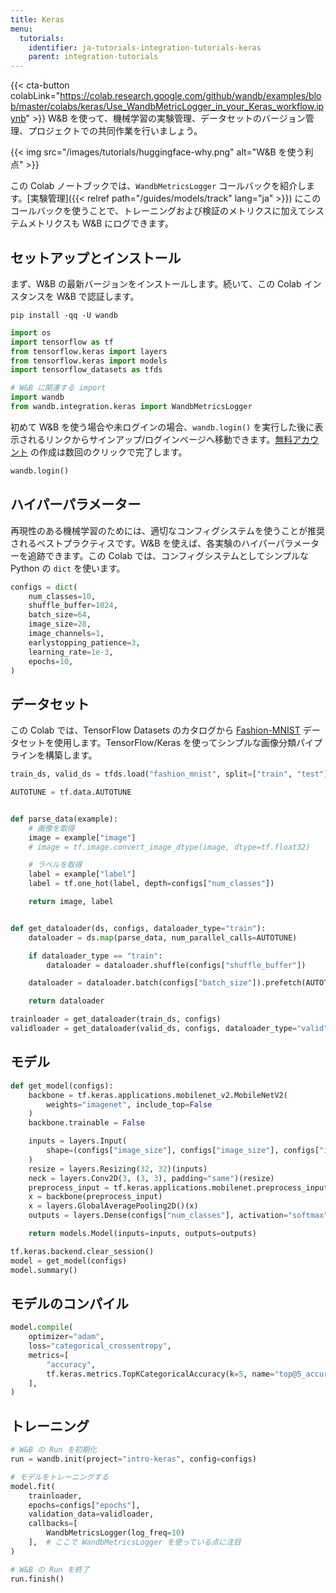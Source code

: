 ```yaml
---
title: Keras
menu:
  tutorials:
    identifier: ja-tutorials-integration-tutorials-keras
    parent: integration-tutorials
---
```


{{< cta-button colabLink="https://colab.research.google.com/github/wandb/examples/blob/master/colabs/keras/Use_WandbMetricLogger_in_your_Keras_workflow.ipynb" >}}
W&B を使って、機械学習の実験管理、データセットのバージョン管理、プロジェクトでの共同作業を行いましょう。

{{< img src="/images/tutorials/huggingface-why.png" alt="W&B を使う利点" >}}

この Colab ノートブックでは、`WandbMetricsLogger` コールバックを紹介します。[実験管理]({{< relref path="/guides/models/track" lang="ja" >}}) にこのコールバックを使うことで、トレーニングおよび検証のメトリクスに加えてシステムメトリクスも W&B にログできます。


## セットアップとインストール

まず、W&B の最新バージョンをインストールします。続いて、この Colab インスタンスを W&B で認証します。


```shell
pip install -qq -U wandb
```


```python
import os
import tensorflow as tf
from tensorflow.keras import layers
from tensorflow.keras import models
import tensorflow_datasets as tfds

# W&B に関連する import
import wandb
from wandb.integration.keras import WandbMetricsLogger
```

初めて W&B を使う場合や未ログインの場合、`wandb.login()` を実行した後に表示されるリンクからサインアップ/ログインページへ移動できます。[無料アカウント](https://wandb.ai/signup) の作成は数回のクリックで完了します。


```python
wandb.login()
```

## ハイパーパラメーター

再現性のある機械学習のためには、適切なコンフィグシステムを使うことが推奨されるベストプラクティスです。W&B を使えば、各実験のハイパーパラメーターを追跡できます。この Colab では、コンフィグシステムとしてシンプルな Python の `dict` を使います。


```python
configs = dict(
    num_classes=10,
    shuffle_buffer=1024,
    batch_size=64,
    image_size=28,
    image_channels=1,
    earlystopping_patience=3,
    learning_rate=1e-3,
    epochs=10,
)
```

## データセット

この Colab では、TensorFlow Datasets のカタログから [Fashion-MNIST](https://www.tensorflow.org/datasets/catalog/fashion_mnist) データセットを使用します。TensorFlow/Keras を使ってシンプルな画像分類パイプラインを構築します。


```python
train_ds, valid_ds = tfds.load("fashion_mnist", split=["train", "test"])
```


```python
AUTOTUNE = tf.data.AUTOTUNE


def parse_data(example):
    # 画像を取得
    image = example["image"]
    # image = tf.image.convert_image_dtype(image, dtype=tf.float32)

    # ラベルを取得
    label = example["label"]
    label = tf.one_hot(label, depth=configs["num_classes"])

    return image, label


def get_dataloader(ds, configs, dataloader_type="train"):
    dataloader = ds.map(parse_data, num_parallel_calls=AUTOTUNE)

    if dataloader_type == "train":
        dataloader = dataloader.shuffle(configs["shuffle_buffer"])

    dataloader = dataloader.batch(configs["batch_size"]).prefetch(AUTOTUNE)

    return dataloader
```


```python
trainloader = get_dataloader(train_ds, configs)
validloader = get_dataloader(valid_ds, configs, dataloader_type="valid")
```

## モデル


```python
def get_model(configs):
    backbone = tf.keras.applications.mobilenet_v2.MobileNetV2(
        weights="imagenet", include_top=False
    )
    backbone.trainable = False

    inputs = layers.Input(
        shape=(configs["image_size"], configs["image_size"], configs["image_channels"])
    )
    resize = layers.Resizing(32, 32)(inputs)
    neck = layers.Conv2D(3, (3, 3), padding="same")(resize)
    preprocess_input = tf.keras.applications.mobilenet.preprocess_input(neck)
    x = backbone(preprocess_input)
    x = layers.GlobalAveragePooling2D()(x)
    outputs = layers.Dense(configs["num_classes"], activation="softmax")(x)

    return models.Model(inputs=inputs, outputs=outputs)
```


```python
tf.keras.backend.clear_session()
model = get_model(configs)
model.summary()
```

## モデルのコンパイル


```python
model.compile(
    optimizer="adam",
    loss="categorical_crossentropy",
    metrics=[
        "accuracy",
        tf.keras.metrics.TopKCategoricalAccuracy(k=5, name="top@5_accuracy"),
    ],
)
```

## トレーニング


```python
# W&B の Run を初期化
run = wandb.init(project="intro-keras", config=configs)

# モデルをトレーニングする
model.fit(
    trainloader,
    epochs=configs["epochs"],
    validation_data=validloader,
    callbacks=[
        WandbMetricsLogger(log_freq=10)
    ],  # ここで WandbMetricsLogger を使っている点に注目
)

# W&B の Run を終了
run.finish()
```